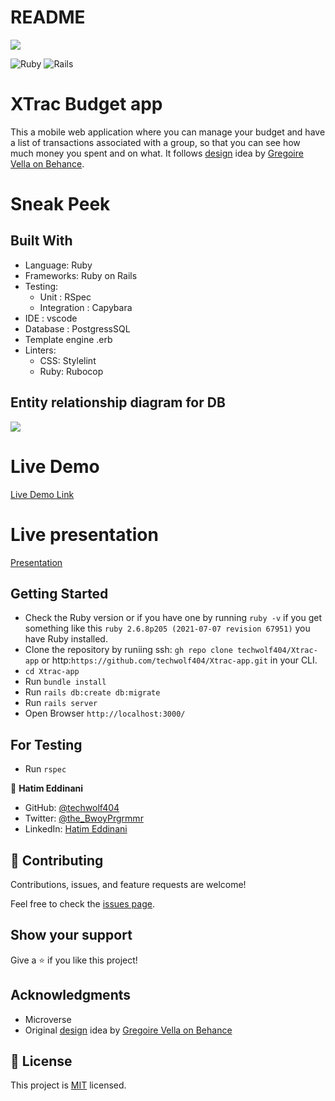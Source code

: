 # README
![](https://img.shields.io/badge/Techwolf-blueviolet)

![Ruby](https://img.shields.io/badge/ruby-%23CC342D.svg?style=for-the-badge&logo=ruby&logoColor=white) ![Rails](https://img.shields.io/badge/rails-%23CC0000.svg?style=for-the-badge&logo=ruby-on-rails&logoColor=white)

# XTrac Budget app
This a mobile web application where you can manage your budget and have a list of transactions associated with a group, so that you can see how much money you spent and on what. It follows [design](https://www.behance.net/gallery/19759151/Snapscan-iOs-design-and-branding?tracking_source=) idea by [Gregoire Vella on Behance](https://www.behance.net/gregoirevella).

# Sneak Peek

## Built With
- Language: Ruby
- Frameworks: Ruby on Rails
- Testing: 
     - Unit : RSpec
     - Integration : Capybara
- IDE : vscode
- Database : PostgressSQL
- Template engine .erb
- Linters:
     - CSS: Stylelint
     - Ruby: Rubocop

## Entity relationship diagram for DB
![](./app/assets/images/ERD.png)


# Live Demo
[Live Demo Link](https://thawing-caverns-40549.herokuapp.com/)

# Live presentation
[Presentation](https://drive.google.com/file/d/1_409lXNUPUm0Eo7_yz6Cy5VXUWqxy7Jr/view?usp=sharing)

## Getting Started

- Check the Ruby version or if you  have one  by running `ruby -v` if you get something like this `ruby 2.6.8p205 (2021-07-07 revision 67951)` you have Ruby installed.
- Clone the repository by runiing  ssh: `gh repo clone techwolf404/Xtrac-app` or http:`https://github.com/techwolf404/Xtrac-app.git` in your CLI.
- `cd Xtrac-app`
- Run `bundle install`
- Run `rails db:create db:migrate`
- Run `rails server`
- Open Browser `http://localhost:3000/`

## For Testing
- Run `rspec`

👤 **Hatim Eddinani**

- GitHub: [@techwolf404](https://github.com/techwolf404)
- Twitter: [@the_BwoyPrgrmmr](https://twitter.com/the_BwoyPrgrmmr)
- LinkedIn: [Hatim Eddinani](https://www.linkedin.com/in/hatimdev-he/)


## 🤝 Contributing

Contributions, issues, and feature requests are welcome!

Feel free to check the [issues page](https://github.com/techwolf404/Xtrac-app/issues).

## Show your support

Give a ⭐️ if you like this project!

## Acknowledgments

- Microverse
- Original [design](https://www.behance.net/gallery/19759151/Snapscan-iOs-design-and-branding?tracking_source=) idea by [Gregoire Vella on Behance](https://www.behance.net/gregoirevella)

## 📝 License

This project is [MIT](./MIT.md) licensed.
